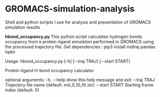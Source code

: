 # GROMACS-simulation-analysis
Shell and python scripts I use for analysis and presentation of GROMACS simulation results 


**hbond_occupancy.py**
This python script calculates hydrogen bonds occupancy from a protein-ligand simulation performed in GROMACS using the processed trajectory file.
Get dependencies : pip3 install mdtraj pandas tqdm

Usage: hbond_occupancy.py [-h] [--traj TRAJ] [--start START]

Protein-ligand H-bond occupancy calculator

optional arguments:
  -h, --help     show this help message and exit
  --traj TRAJ    Trajectory file name (default: md_0_10_fit.xtc)
  --start START  Starting frame index (default: 0)
